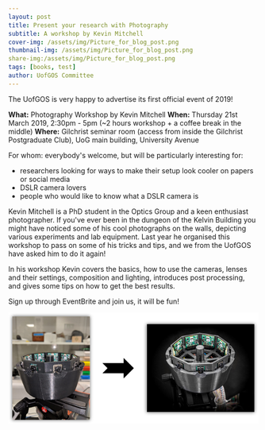 ```yaml
---
layout: post
title: Present your research with Photography
subtitle: A workshop by Kevin Mitchell
cover-img: /assets/img/Picture_for_blog_post.png
thumbnail-img: /assets/img/Picture_for_blog_post.png
share-img:/assets/img/Picture_for_blog_post.png
tags: [books, test]
author: UofGOS Committee
---
```


The UofGOS is very happy to advertise its first official event of 2019!

**What:**  Photography Workshop by Kevin Mitchell
**When:** Thursday 21st March 2019, 2:30pm - 5pm  (~2 hours workshop + a coffee break in the middle)
**Where:** Gilchrist seminar room (access from inside the Gilchrist Postgraduate Club), UoG main building, University Avenue

For whom: everybody's welcome, but will be particularly interesting for:
 - researchers looking for ways to make their setup look cooler on papers or social media
 - DSLR camera lovers
 - people who would like to know what a DSLR camera is

Kevin Mitchell  is a PhD student in the Optics Group and a keen enthusiast photographer. If you've ever been in the dungeon of the Kelvin Building you might have noticed some of his cool photographs on the walls, depicting various experiments and lab equipment. 
Last year he organised this workshop to pass on some of his tricks and tips, and we from the UofGOS have asked him to do it again!

In his workshop Kevin covers the basics, how to use the cameras, lenses and their settings, composition and lighting, introduces post processing, and gives some tips on how to get the best results.

Sign up through EventBrite and join us, it will be fun!

![Workshop](../assets/img/Picture_for_blog_post.png)